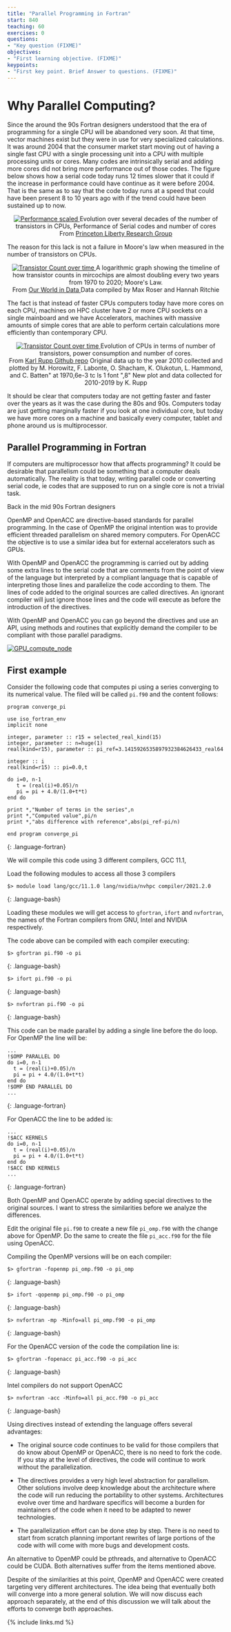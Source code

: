```yaml
---
title: "Parallel Programming in Fortran"
start: 840
teaching: 60
exercises: 0
questions:
- "Key question (FIXME)"
objectives:
- "First learning objective. (FIXME)"
keypoints:
- "First key point. Brief Answer to questions. (FIXME)"
---
```


# Why Parallel Computing?

Since the around the 90s Fortran designers understood that the era of programming for a single CPU will be abandoned very soon.
At that time, vector machines exist but they were in use for very specialized calculations.
It was around 2004 that the consumer market start moving out of having a single fast CPU with a single processing unit into a CPU with multiple processing units or cores.
Many codes are intrinsically serial and adding more cores did not bring more performance out of those codes.
The figure below shows how a serial code today runs 12 times slower that it could if the increase in performance could have continue as it were before 2004.
That is the same as to say that the code today runs at a speed that could have been present 8 to 10 years ago with if the trend could have been sustained up to now.

<div style="text-align:center">
<p>
<a href="../fig/perf_scaled_with_trend.png">
   <img src="../fig/perf_scaled_with_trend.png" alt="Performance scaled" />
</a>
Evolution over several decades of the number of transistors in CPUs, Performance of Serial codes and number of cores
<br>
From <a href="https://liberty.princeton.edu/Projects/AutoPar/"> Princeton Liberty Research Group </a>
</p>
</div>

The reason for this lack is not a failure in Moore's law when measured in the number of transistors on CPUs.

<div style="text-align:center">
<p>
<a href="../fig/Transistor-Count-over-time.png">
   <img src="../fig/Transistor-Count-over-time.png" alt="Transistor Count over time" />
</a>
A logarithmic graph showing the timeline of how transistor counts in mircochips are almost doubling every two years from 1970 to 2020; Moore's Law.
<br>
From <a href="https://ourworldindata.org/uploads/2020/11/Transistor-Count-over-time.png"> Our World in Data </a> Data compiled by Max Roser and Hannah Ritchie
</p>
</div>

The fact is that instead of faster CPUs computers today have more cores on each CPU, machines on HPC cluster have 2 or more CPU sockets on a single mainboard and we have Accelerators, machines with massive amounts of simple cores that are able to perform certain calculations more efficiently than contemporary CPU.

<div style="text-align:center">
<p>
<a href="../fig/48-years-processor-trend.png">
   <img src="../fig/48-years-processor-trend.png" alt="Transistor Count over time" />
</a>
Evolution of CPUs in terms of number of transistors, power consumption and number of cores.
<br>
From <a href="https://github.com/karlrupp/microprocessor-trend-data"> Karl Rupp Github repo</a> Original data up to the year 2010 collected and plotted by M. Horowitz, F. Labonte, O. Shacham, K. Olukotun, L. Hammond, and C. Batten" at 1970,6e-3 tc ls 1 font ",8"
New plot and data collected for 2010-2019 by K. Rupp
</p>
</div>

It should be clear that computers today are not getting faster and faster over the years as it was the case during the 80s and 90s.
Computers today are just getting marginally faster if you look at one individual core, but today we have more cores on a machine and basically every computer, tablet and phone around us is multiprocessor.

## Parallel Programming in Fortran

If computers are multiprocessor how that affects programming?
It could be desirable that parallelism could be something that a computer deals automatically.
The reality is that today, writing parallel code or converting serial code, ie codes that are supposed to run on a single core is not a trivial task.

Back in the mid 90s Fortran designers




OpenMP and OpenACC are directive-based standards for parallel programming. In the case of OpenMP the original intention was to provide efficient threaded parallelism on shared memory computers. For OpenACC the objective is to use a similar idea but for external accelerators such as GPUs.

With OpenMP and OpenACC the programming is carried out by adding some extra lines to the serial code that are comments from the point of view of the language but interpreted by a compliant language that is capable of interpreting those lines and parallelize the code according to them. The lines of code added to the original sources are called directives. An ignorant compiler will just ignore those lines and the code will execute as before the introduction of the directives.

With OpenMP and OpenACC you can go beyond the directives and use an API, using methods and routines that explicitly demand the compiler to be compliant with those parallel paradigms.

<a href="{{ page.root }}/fig/GPU_compute_node.png">
  <img src="{{ page.root }}/fig/GPU_compute_node.png" alt="GPU_compute_node" />
</a>


## First example

Consider the following code that computes pi using a series converging to its numerical value.
The filed will be called ``pi.f90`` and the content follows:

~~~
program converge_pi

use iso_fortran_env
implicit none

integer, parameter :: r15 = selected_real_kind(15)
integer, parameter :: n=huge(1)
real(kind=r15), parameter :: pi_ref=3.1415926535897932384626433_real64

integer :: i
real(kind=r15) :: pi=0.0,t

do i=0, n-1
   t = (real(i)+0.05)/n
   pi = pi + 4.0/(1.0+t*t)
end do

print *,"Number of terms in the series",n
print *,"Computed value",pi/n
print *,"abs difference with reference",abs(pi_ref-pi/n)

end program converge_pi
~~~
{: .language-fortran}

We will compile this code using 3 different compilers, GCC 11.1,

Load the following modules to access all those 3 compilers

~~~
$> module load lang/gcc/11.1.0 lang/nvidia/nvhpc compiler/2021.2.0
~~~
{: .language-bash}

Loading these modules we will get access to ``gfortran``, ``ifort`` and ``nvfortran``, the names of the Fortran compilers from GNU, Intel and NVIDIA respectively.

The code above can be compiled with each compiler executing:

~~~
$> gfortran pi.f90 -o pi
~~~
{: .language-bash}

~~~
$> ifort pi.f90 -o pi
~~~
{: .language-bash}

~~~
$> nvfortran pi.f90 -o pi
~~~
{: .language-bash}

This code can be made parallel by adding a single line before the do loop. For OpenMP the line will be:

~~~
...
!$OMP PARALLEL DO
do i=0, n-1
  t = (real(i)+0.05)/n
  pi = pi + 4.0/(1.0+t*t)
end do
!$OMP END PARALLEL DO
...
~~~
{: .language-fortran}

For OpenACC the line to be added is:

~~~
...
!$ACC KERNELS
do i=0, n-1
  t = (real(i)+0.05)/n
  pi = pi + 4.0/(1.0+t*t)
end do
!$ACC END KERNELS
...
~~~
{: .language-fortran}

Both OpenMP and OpenACC operate by adding special directives to the original sources. I want to stress the similarities before we analyze the differences.

Edit the original file ``pi.f90`` to create a new file ``pi_omp.f90`` with the change above for OpenMP. Do the same to create the file ``pi_acc.f90`` for the file using OpenACC.

Compiling the OpenMP versions will be on each compiler:

~~~
$> gfortran -fopenmp pi_omp.f90 -o pi_omp
~~~
{: .language-bash}

~~~
$> ifort -qopenmp pi_omp.f90 -o pi_omp
~~~
{: .language-bash}

~~~
$> nvfortran -mp -Minfo=all pi_omp.f90 -o pi_omp
~~~
{: .language-bash}

For the OpenACC version of the code the compilation line is:

~~~
$> gfortran -fopenacc pi_acc.f90 -o pi_acc
~~~
{: .language-bash}

Intel compilers do not support OpenACC

~~~
$> nvfortran -acc -Minfo=all pi_acc.f90 -o pi_acc
~~~
{: .language-bash}

Using directives instead of extending the language offers several advantages:

  * The original source code continues to be valid for those compilers that do know about OpenMP or OpenACC, there is no need to fork the code. If you stay at the level of directives, the code will continue to work without the parallelization.

  * The directives provides a very high level abstraction for parallelism. Other solutions involve deep knowledge about the architecture where the code will run reducing the portability to other systems. Architectures evolve over time and hardware specifics will become a burden for maintainers of the code when it need to be adapted to newer technologies.

  * The parallelization effort can be done step by step. There is no need to start from scratch planning important rewrites of large portions of the code with will come with more bugs and development costs.

An alternative to OpenMP could be pthreads, and alternative to OpenACC could be CUDA. Both alternatives suffer from the items mentioned above.

Despite of the similarities at this point, OpenMP and OpenACC were created targeting very different architectures. The idea being that eventually both will converge into a more general solution. We will now discuss each approach separately, at the end of this discussion we will talk about the efforts to converge both approaches.


{% include links.md %}
